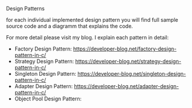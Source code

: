 Design Patterns

for each individual implemented design pattern you will find full sample source code and a diagramm that explains the code.

For more detail please visit my blog. I explain each pattern in detail:

* Factory Design Pattern: https://developer-blog.net/factory-design-pattern-in-c/
* Strategy Design Pattern: https://developer-blog.net/strategy-design-pattern-in-c/
* Singleton Design Pattern: https://developer-blog.net/singleton-design-pattern-in-c/
* Adapter Design Pattern: https://developer-blog.net/adapter-design-pattern-in-c/
* Object Pool Design Pattern: 
